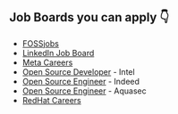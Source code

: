 ## Job Boards you can apply 👇

- [FOSSjobs](https://www.fossjobs.net/)
- [LinkedIn Job Board](https://www.linkedin.com/jobs/search/?geoId=92000000&keywords=open%20source%20developer&location=Worldwide)
- [Meta Careers](https://www.metacareers.com/jobs/?q=open%20source&is_remote_only=true&offices[0]=Remote%2C%20Canada&offices[1]=Remote%2C%20France&offices[2]=Remote%2C%20Germany&offices[3]=Remote%2C%20Ireland&offices[4]=Remote%2C%20Italy&offices[5]=Remote%2C%20Netherlands&offices[6]=Remote%2C%20Poland&offices[7]=Remote%2C%20Spain&offices[8]=Remote%2C%20Sweden&offices[9]=Remote%2C%20UK&offices[10]=Remote%2C%20US)
- [Open Source Developer](https://jobs.intel.com/page/show/open-source-developer-careers) - Intel
- [Open Source Engineer](https://www.indeed.com/q-Open-Source-Engineer-jobs.html?vjk=1475599e24cc62aa) - Indeed
- [Open Source Engineer](https://www.aquasec.com/about-us/careers/co/engineering/81.E1B/open-source-engineer/all/) - Aquasec
- [RedHat Careers](https://www.redhat.com/en/jobs)

